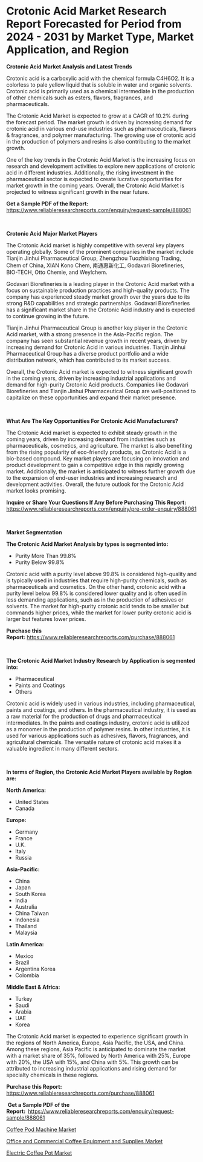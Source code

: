 <p><h1>Crotonic Acid Market Research Report Forecasted for Period from 2024 -  2031 by Market Type, Market Application, and Region</h1></p><p><strong>Crotonic Acid Market Analysis and Latest Trends</strong></p>
<p><p>Crotonic acid is a carboxylic acid with the chemical formula C4H6O2. It is a colorless to pale yellow liquid that is soluble in water and organic solvents. Crotonic acid is primarily used as a chemical intermediate in the production of other chemicals such as esters, flavors, fragrances, and pharmaceuticals.</p><p>The Crotonic Acid Market is expected to grow at a CAGR of 10.2% during the forecast period. The market growth is driven by increasing demand for crotonic acid in various end-use industries such as pharmaceuticals, flavors & fragrances, and polymer manufacturing. The growing use of crotonic acid in the production of polymers and resins is also contributing to the market growth.</p><p>One of the key trends in the Crotonic Acid Market is the increasing focus on research and development activities to explore new applications of crotonic acid in different industries. Additionally, the rising investment in the pharmaceutical sector is expected to create lucrative opportunities for market growth in the coming years. Overall, the Crotonic Acid Market is projected to witness significant growth in the near future.</p></p>
<p><strong>Get a Sample PDF of the Report:&nbsp;</strong> <a href="https://www.reliableresearchreports.com/enquiry/request-sample/888061">https://www.reliableresearchreports.com/enquiry/request-sample/888061</a></p>
<p>&nbsp;</p>
<p><strong>Crotonic Acid Major Market Players</strong></p>
<p><p>The Crotonic Acid market is highly competitive with several key players operating globally. Some of the prominent companies in the market include Tianjin Jinhui Pharmaceutical Group, Zhengzhou Tuozhixiang Trading, Chem of China, XIAN Kono Chem, 南通惠新化工, Godavari Biorefineries, BIO-TECH, Otto Chemie, and Weylchem.</p><p>Godavari Biorefineries is a leading player in the Crotonic Acid market with a focus on sustainable production practices and high-quality products. The company has experienced steady market growth over the years due to its strong R&D capabilities and strategic partnerships. Godavari Biorefineries has a significant market share in the Crotonic Acid industry and is expected to continue growing in the future.</p><p>Tianjin Jinhui Pharmaceutical Group is another key player in the Crotonic Acid market, with a strong presence in the Asia-Pacific region. The company has seen substantial revenue growth in recent years, driven by increasing demand for Crotonic Acid in various industries. Tianjin Jinhui Pharmaceutical Group has a diverse product portfolio and a wide distribution network, which has contributed to its market success.</p><p>Overall, the Crotonic Acid market is expected to witness significant growth in the coming years, driven by increasing industrial applications and demand for high-purity Crotonic Acid products. Companies like Godavari Biorefineries and Tianjin Jinhui Pharmaceutical Group are well-positioned to capitalize on these opportunities and expand their market presence.</p></p>
<p>&nbsp;</p>
<p><strong>What Are The Key Opportunities For Crotonic Acid Manufacturers?</strong></p>
<p><p>The Crotonic Acid market is expected to exhibit steady growth in the coming years, driven by increasing demand from industries such as pharmaceuticals, cosmetics, and agriculture. The market is also benefiting from the rising popularity of eco-friendly products, as Crotonic Acid is a bio-based compound. Key market players are focusing on innovation and product development to gain a competitive edge in this rapidly growing market. Additionally, the market is anticipated to witness further growth due to the expansion of end-user industries and increasing research and development activities. Overall, the future outlook for the Crotonic Acid market looks promising.</p></p>
<p><strong>Inquire or Share Your Questions If Any Before Purchasing This Report:</strong> <a href="https://www.reliableresearchreports.com/enquiry/pre-order-enquiry/888061">https://www.reliableresearchreports.com/enquiry/pre-order-enquiry/888061</a></p>
<p>&nbsp;</p>
<p><strong>Market Segmentation</strong></p>
<p><strong>The Crotonic Acid Market Analysis by types is segmented into:</strong></p>
<p><ul><li>Purity More Than 99.8%</li><li>Purity Below 99.8%</li></ul></p>
<p><p>Crotonic acid with a purity level above 99.8% is considered high-quality and is typically used in industries that require high-purity chemicals, such as pharmaceuticals and cosmetics. On the other hand, crotonic acid with a purity level below 99.8% is considered lower quality and is often used in less demanding applications, such as in the production of adhesives or solvents. The market for high-purity crotonic acid tends to be smaller but commands higher prices, while the market for lower purity crotonic acid is larger but features lower prices.</p></p>
<p><strong>Purchase this Report:&nbsp;</strong><a href="https://www.reliableresearchreports.com/purchase/888061">https://www.reliableresearchreports.com/purchase/888061</a></p>
<p>&nbsp;</p>
<p><strong>The Crotonic Acid Market Industry Research by Application is segmented into:</strong></p>
<p><ul><li>Pharmaceutical</li><li>Paints and Coatings</li><li>Others</li></ul></p>
<p><p>Crotonic acid is widely used in various industries, including pharmaceutical, paints and coatings, and others. In the pharmaceutical industry, it is used as a raw material for the production of drugs and pharmaceutical intermediates. In the paints and coatings industry, crotonic acid is utilized as a monomer in the production of polymer resins. In other industries, it is used for various applications such as adhesives, flavors, fragrances, and agricultural chemicals. The versatile nature of crotonic acid makes it a valuable ingredient in many different sectors.</p></p>
<p>&nbsp;</p>
<p><strong>In terms of Region, the Crotonic Acid Market Players available by Region are:</strong></p>
<p>
    <p> <strong> North America: </strong>
        <ul>
            <li>United States</li>
            <li>Canada</li>
        </ul>
        </p> 
    <p> <strong> Europe: </strong>
        <ul>
            <li>Germany</li>
            <li>France</li>
            <li>U.K.</li>
            <li>Italy</li>
            <li>Russia</li>
        </ul>
        </p> 
    <p> <strong> Asia-Pacific: </strong>
        <ul>
            <li>China</li>
            <li>Japan</li>
            <li>South Korea</li>
            <li>India</li>
            <li>Australia</li>
            <li>China Taiwan</li>
            <li>Indonesia</li>
            <li>Thailand</li>
            <li>Malaysia</li>
        </ul>
        </p> 
    <p> <strong> Latin America: </strong>
        <ul>
            <li>Mexico</li>
            <li>Brazil</li>
            <li>Argentina Korea</li>
            <li>Colombia</li>
        </ul>
        </p> 
    <p> <strong> Middle East & Africa: </strong>
        <ul>
            <li>Turkey</li>
            <li>Saudi</li>
            <li>Arabia</li>
            <li>UAE</li>
            <li>Korea</li>
        </ul>
    </p>
    </p>
<p><p>The Crotonic Acid market is expected to experience significant growth in the regions of North America, Europe, Asia Pacific, the USA, and China. Among these regions, Asia Pacific is anticipated to dominate the market with a market share of 35%, followed by North America with 25%, Europe with 20%, the USA with 15%, and China with 5%. This growth can be attributed to increasing industrial applications and rising demand for specialty chemicals in these regions.</p></p>
<p><strong>Purchase this Report: </strong><a href="https://www.reliableresearchreports.com/purchase/888061">https://www.reliableresearchreports.com/purchase/888061</a></p>
<p>&nbsp;<strong>Get a Sample PDF of the Report:&nbsp;&nbsp;</strong><a href="https://www.reliableresearchreports.com/enquiry/request-sample/888061">https://www.reliableresearchreports.com/enquiry/request-sample/888061</a></p>
<p><strong></strong></p>
<p><p><a href="https://view.publitas.com/reportprime-1/coffee-pod-machine-market-share-market-new-trends-analysis-report-by-type-by-application-by-end-use-by-region-and-segment-forecasts-2023-2030/">Coffee Pod Machine Market</a></p><p><a href="https://view.publitas.com/reportprime-1/office-and-commercial-coffee-equipment-and-supplies-market-size-evaluating-its-market-trends-growth-and-projections-2023-2030/">Office and Commercial Coffee Equipment and Supplies Market</a></p><p><a href="https://view.publitas.com/reportprime-1/electric-coffee-pot-market-size-global-industry-overview-market-segmentation-and-forecast-2023-to-2030/">Electric Coffee Pot Market</a></p></p>